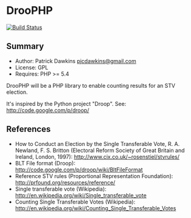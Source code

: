 DrooPHP
=======

[![Build Status](https://travis-ci.org/pjcdawkins/DrooPHP.svg?branch=cleanup)](https://travis-ci.org/pjcdawkins/DrooPHP)

Summary
-------
* Author: Patrick Dawkins <pjcdawkins@gmail.com>
* License: GPL
* Requires: PHP >= 5.4

DrooPHP will be a PHP library to enable counting results for an STV election.

It's inspired by the Python project "Droop". See:
http://code.google.com/p/droop/

References
----------
* How to Conduct an Election by the Single Transferable Vote, R. A. Newland,
  F. S. Britton (Electoral Reform Society of Great Britain and Ireland, London,
  1997):
  http://www.cix.co.uk/~rosenstiel/stvrules/
* BLT File format (Droop):
  http://code.google.com/p/droop/wiki/BltFileFormat
* Reference STV rules (Proportional Representation Foundation):
  http://prfound.org/resources/reference/
* Single transferable vote (Wikipedia):
  http://en.wikipedia.org/wiki/Single_transferable_vote
* Counting Single Transferable Votes (Wikipedia):
  http://en.wikipedia.org/wiki/Counting_Single_Transferable_Votes
